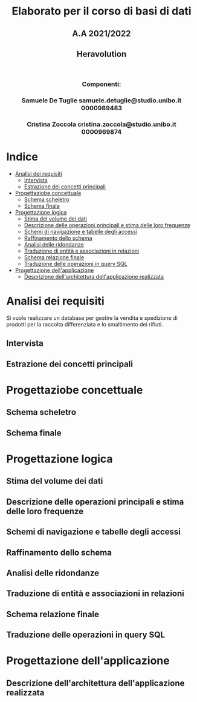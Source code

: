<h1 style="text-align: center"> Elaborato per il corso di basi di dati </h1>
<h2 style="text-align: center"> A.A 2021/2022 </h2>
<h2 style="text-align: center"> Heravolution </h2>
<br>
<h3 style="text-align: center"> Componenti: </h3>
<h3 style="text-align: center"> Samuele De Tuglie samuele.detuglie@studio.unibo.it 0000989483</h3>
<h3 style="text-align: center"> Cristina Zoccola cristina.zoccola@studio.unibo.it 0000969874 </h3>
<div style="page-break-after: always;"></div>

<h1> Indice </h1>

- [Analisi dei requisiti](#analisi-dei-requisiti)
  - [Intervista](#intervista)
  - [Estrazione dei concetti principali](#estrazione-dei-concetti-principali)
- [Progettaziobe concettuale](#progettaziobe-concettuale)
  - [Schema scheletro](#schema-scheletro)
  - [Schema finale](#schema-finale)
- [Progettazione logica](#progettazione-logica)
  - [Stima del volume dei dati](#stima-del-volume-dei-dati)
  - [Descrizione delle operazioni principali e stima delle loro frequenze](#descrizione-delle-operazioni-principali-e-stima-delle-loro-frequenze)
  - [Schemi di navigazione e tabelle degli accessi](#schemi-di-navigazione-e-tabelle-degli-accessi)
  - [Raffinamento dello schema](#raffinamento-dello-schema)
  - [Analisi delle ridondanze](#analisi-delle-ridondanze)
  - [Traduzione di entità e associazioni in relazioni](#traduzione-di-entità-e-associazioni-in-relazioni)
  - [Schema relazione finale](#schema-relazione-finale)
  - [Traduzione delle operazioni in query SQL](#traduzione-delle-operazioni-in-query-sql)
- [Progettazione dell'applicazione](#progettazione-dellapplicazione)
  - [Descrizione dell'architettura dell'applicazione realizzata](#descrizione-dellarchitettura-dellapplicazione-realizzata)

<div style="page-break-after: always;"></div>

# Analisi dei requisiti
Si vuole realizzare un database per gestire la vendita e spedizione di prodotti per la raccolta differenziata e lo smaltimento dei rifiuti.

## Intervista

## Estrazione dei concetti principali

# Progettaziobe concettuale

## Schema scheletro

## Schema finale

# Progettazione logica

## Stima del volume dei dati

## Descrizione delle operazioni principali e stima delle loro frequenze

## Schemi di navigazione e tabelle degli accessi

## Raffinamento dello schema

## Analisi delle ridondanze

## Traduzione di entità e associazioni in relazioni

## Schema relazione finale

## Traduzione delle operazioni in query SQL

# Progettazione dell'applicazione

## Descrizione dell'architettura dell'applicazione realizzata

